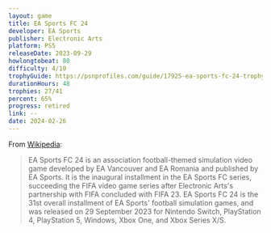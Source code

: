 ```yaml
---
layout: game
title: EA Sports FC 24
developer: EA Sports
publisher: Electronic Arts
platform: PS5
releaseDate: 2023-09-29
howlongtobeat: 80
difficulty: 4/10
trophyGuide: https://psnprofiles.com/guide/17925-ea-sports-fc-24-trophy-guide
durationHours: 48
trophies: 27/41
percent: 65%
progress: retired
link: --
date: 2024-02-26
---
```


From [Wikipedia](https://en.wikipedia.org/wiki/EA_Sports_FC_24):

> EA Sports FC 24 is an association football-themed simulation video game developed by EA Vancouver and EA Romania and published by EA Sports. It is the inaugural installment in the EA Sports FC series, succeeding the FIFA video game series after Electronic Arts's partnership with FIFA concluded with FIFA 23. EA Sports FC 24 is the 31st overall installment of EA Sports' football simulation games, and was released on 29 September 2023 for Nintendo Switch, PlayStation 4, PlayStation 5, Windows, Xbox One, and Xbox Series X/S.

